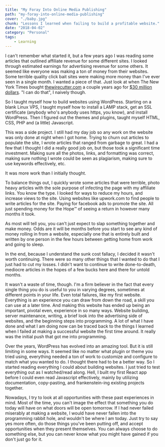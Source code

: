 ```yaml
---
title: "My Foray Into Online Media Publishing"
path: "my-foray-into-online-media-publishing"
cover: "./baby.jpg"
chunk: "Lessons I learned when failing to build a profitable website."
date: "2018-04-02"
category: "Personal"
tags:
    - Learning
---
```



I can't remember what started it, but a few years ago I was reading some articles that outlined affiliate revenue for some different sites. I looked through estimated earnings for advertising revenue for some others. It seemed like everyone was making a ton of money from their websites. Some terrible quality click bait sites were making more money than I've ever seen in a single month. I wanted a piece of that. Just look at when The New York Times bought [thewirecutter.com](https:/thewirecutter.com) a couple years ago for [$30 million dollars](https://www.recode.net/2016/10/24/13381002/new-york-times-wirecutter-purchase-30-million-briam-lam-consumer-guide). "I can do that", I naively though.

So I taught myself how to build websites using WordPress. Starting on a blank Linux VPS, I taught myself how to install a LAMP stack, get an SSL certificate (anybody who's anybody uses https, you know), and install WordPress. Then I figured out the themes and plugins, taught myself HTML, CSS, PHP and (a little) Javascript.

This was a side project. I still had my day job so any work on the website was only done at night when I got home. Trying to churn out articles to populate the site, I wrote articles that ranged from garbage to great. I had a few that I thought I did a really good job on, but those took a significant time investment. Making sure all the photos, links, and formatting was correct, making sure nothing I wrote could be seen as plagiarism, making sure to use keywords effectively, etc.

It was more work than I initially thought.

To balance things out, I quickly wrote some articles that were terrible, photo heavy articles with the sole purpose of infecting the page with my affiliate links. You know the type. I looked for ways to reduce my hours, and increase views to the site. Using websites like upwork.com to find people to write articles for the site. Paying for facebook ads to promote the site. All just spending money for the Hope™ of seeing a return in however many months it took.

As most will tell you, you can't just expect to slap something together and make money. Odds are it will be months before you start to see any kind of money rolling in from a website, especially one that is entirely built and written by one person in the few hours between getting home from work and going to sleep.

In the end, because I understand the sunk cost fallacy, I decided it wasn't worth continuing. There were so many other things that I wanted to do that I just had to cut my losses. I didn't want to continue to write done-to-death, mediocre articles in the hopes of a few bucks here and there for untold months.

It wasn't a waste of time, though. I'm a firm believer in the fact that every single thing you do is useful to you in varying degrees, sometimes at different points in your life. Even total failures, like my first website. Everything is an experience you can draw from down the road, a skill you can use at a later time. And making this website has ended up being an important, pivotal even, experience in so many ways. Website building, server maintenance, writing, a brief look into the advertising side of websites, and the beginning steps into programming. A lot of what I have done and what I am doing now can be traced back to the things I learned when I failed at making a successful website the first time around. It really was the initial push that got me into programming.

Over the years, WordPress has evolved into an amazing tool. But it is still limiting in some ways. It seemed like no matter what plugin or theme you tried using, everything needed a ton of work to customize and configure to match what you wanted to do. I thought there had to be a better way. So I started reading everything I could about building websites. I just tried to test everything out as I watched/read along. Hell, I built my first React app before I could even read Javascript effectively, mainly by utilizing documentation, copy-pasting, and frankenstein-ing existing projects together.

Nowadays, I try to look at all opportunities with these past experiences in mind. Most of the time, you can't image the effect that something you do today will have on what doors will be open tomorrow. If I had never failed miserably at making a website, I would have never fallen into the programming rabbit hole, and wouldn't be where I am today. Just try to say yes more often, do those things you've been putting off, and accept opportunities when they present themselves. You can always choose to do something else, but you can never know what you might have gained if you don't just go for it.
